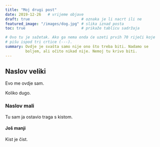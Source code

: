 ```yaml
---
title: "Moj drugi post"
date: 2019-12-26   # vrijeme objave
draft: true                       # oznaka je li nacrt ili ne
featured_image: "/images/dog.jpg" # slika iznad posta
toc: true                         # prikaže tablicu sadržaja

# Ovo tu je sažetak. Ako ga nema onda će uzeti prvih 70 riječi koje
# pišu ispod tri crtice (---).
summary: Ovdje je svašta samo nije ono što treba biti. Nadamo se
         boljem, ali očito nikad nije. Nemoj tu krivo biti.
---
```


## Naslov veliki

Evo me ovdje sam.

Koliko dugo.

### Naslov mali

Tu sam ja ostavio traga s kistom.

#### Još manji

Kist je čist.
